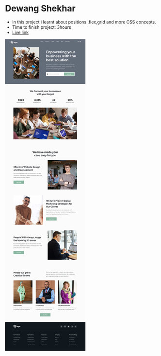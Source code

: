 # Dewang Shekhar

- In this project i learnt about positions ,flex,grid and more CSS concepts.
- Time to finish project: 3hours
- [Live link](https://teamsproj12.netlify.app)

![screenshot](/live-class-project-12/12.png)
